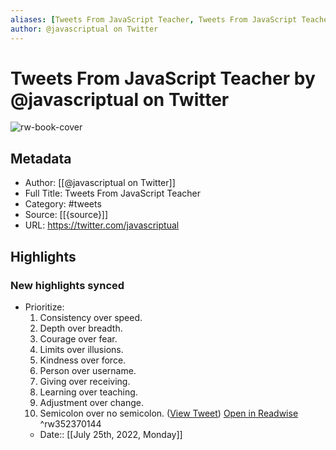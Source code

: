 ```yaml
---
aliases: [Tweets From JavaScript Teacher, Tweets From JavaScript Teacher]
author: @javascriptual on Twitter
---
```

# Tweets From JavaScript Teacher by @javascriptual on Twitter

![rw-book-cover](https://pbs.twimg.com/profile_images/1549394182762119170/UkDBo0R4.jpg)

## Metadata
- Author: [[@javascriptual on Twitter]]
- Full Title: Tweets From JavaScript Teacher
- Category: #tweets
- Source: [[{source}]]
- URL: https://twitter.com/javascriptual

## Highlights
### New highlights synced
- Prioritize:
  1. Consistency over speed.
  2. Depth over breadth.
  3. Courage over fear.
  4. Limits over illusions.
  5. Kindness over force.
  6. Person over username.
  7. Giving over receiving.
  8. Learning over teaching.
  9. Adjustment over change.
  10. Semicolon over no semicolon. ([View Tweet](https://twitter.com/javascriptual/status/1130141747605057536)) [Open in Readwise](https://readwise.io/open/352370144) ^rw352370144
    - Date:: [[July 25th, 2022, Monday]]
